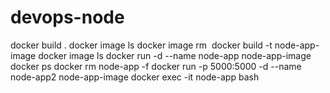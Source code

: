 # devops-node

docker build .
docker image ls 
docker image rm <image id >
docker build -t node-app-image
docker image ls 
docker run -d --name node-app  node-app-image
docker ps
docker rm node-app -f
docker run -p 5000:5000 -d --name node-app2 node-app-image
docker exec -it node-app bash